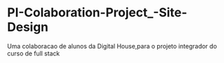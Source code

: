 # PI-Colaboration-Project_-Site-Design
Uma colaboracao de alunos da Digital House,para o projeto integrador do curso de full stack

